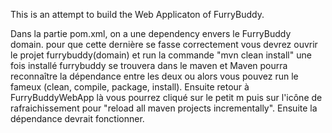 This is an attempt to build the Web Applicaton of FurryBuddy. 

Dans la partie pom.xml, on a une dependency envers le FurryBuddy domain. pour que cette dernière se fasse correctement vous devrez ouvrir le projet furrybuddy(domain)
et run la commande "mvn clean install" une fois installé furrybuddy se trouvera dans le maven et Maven pourra reconnaître la dépendance entre les deux
ou alors vous pouvez run le fameux (clean, compile, package, install). Ensuite retour à FurryBuddyWebApp là vous pourrez cliqué sur le petit m puis sur l'icône de rafraichissement pour "reload all maven projects incrementally".
Ensuite la dépendance devrait fonctionner. 
